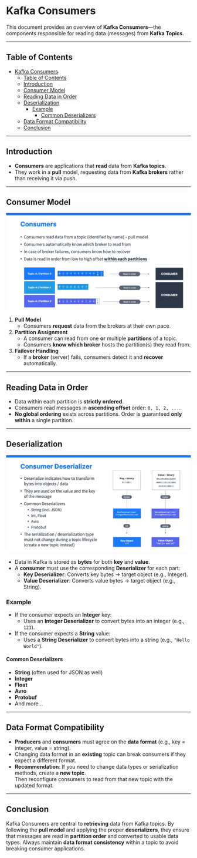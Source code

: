 # Kafka Consumers

This document provides an overview of **Kafka Consumers**—the components responsible for reading data (messages) from **Kafka Topics**.

---

## Table of Contents

- [Kafka Consumers](#kafka-consumers)
  - [Table of Contents](#table-of-contents)
  - [Introduction](#introduction)
  - [Consumer Model](#consumer-model)
  - [Reading Data in Order](#reading-data-in-order)
  - [Deserialization](#deserialization)
    - [Example](#example)
      - [Common Deserializers](#common-deserializers)
  - [Data Format Compatibility](#data-format-compatibility)
  - [Conclusion](#conclusion)

---

## Introduction

- **Consumers** are applications that **read** data from **Kafka topics**.
- They work in a **pull** model, requesting data from **Kafka brokers** rather than receiving it via push.

---

## Consumer Model

![Kafka Consumer Workflow](../../images/02_consumers/01_kafka-consumer.png)

1. **Pull Model**
   - Consumers **request** data from the brokers at their own pace.
2. **Partition Assignment**
   - A consumer can read from one **or** multiple **partitions** of a topic.
   - Consumers **know which broker** hosts the partition(s) they read from.
3. **Failover Handling**
   - If a **broker** (server) fails, consumers detect it and **recover** automatically.

---

## Reading Data in Order

- Data within each partition is **strictly ordered**.
- Consumers read messages in **ascending offset** order: `0, 1, 2, ...`.
- **No global ordering** exists across partitions. Order is guaranteed **only within** a single partition.

---

## Deserialization

![Kafka Consumer Deserialization](../../images/02_consumers/01_kafka-consumer_deserializer.png)

- Data in Kafka is stored as **bytes** for both **key** and **value**.
- A **consumer** must use the corresponding **Deserializer** for each part:
  - **Key Deserializer**: Converts key bytes → target object (e.g., Integer).
  - **Value Deserializer**: Converts value bytes → target object (e.g., String).

### Example

- If the consumer expects an **Integer** key:
  - Uses an **Integer Deserializer** to convert bytes into an integer (e.g., `123`).
- If the consumer expects a **String** value:
  - Uses a **String Deserializer** to convert bytes into a string (e.g., `"Hello World"`).

#### Common Deserializers

- **String** (often used for JSON as well)
- **Integer**
- **Float**
- **Avro**
- **Protobuf**
- And more...

---

## Data Format Compatibility

- **Producers** and **consumers** must agree on the **data format** (e.g., key = integer, value = string).
- Changing data format in an **existing** topic can break consumers if they expect a different format.
- **Recommendation**: If you need to change data types or serialization methods, create a **new topic**.  
  Then reconfigure consumers to read from that new topic with the updated format.

---

## Conclusion

Kafka Consumers are central to **retrieving** data from Kafka topics. By following the **pull model** and applying the proper **deserializers**, they ensure that messages are read in **partition order** and converted to usable data types. Always maintain **data format consistency** within a topic to avoid breaking consumer applications.
